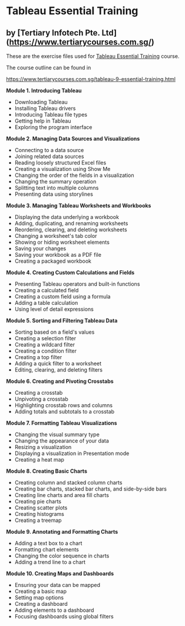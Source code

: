 # Tableau Essential Training
## by [Tertiary Infotech Pte. Ltd] (https://www.tertiarycourses.com.sg/)

These are the exercise files used for [Tableau Essential Training](https://www.tertiarycourses.com.sg/tableau-9-essential-training.html) course. 

The course outline can be found in 

https://www.tertiarycourses.com.sg/tableau-9-essential-training.html

<p><strong>Module 1. Introducing Tableau</strong></p>
<ul>
<li>Downloading Tableau</li>
<li>Installing Tableau drivers</li>
<li>Introducing Tableau file types</li>
<li>Getting help in Tableau</li>
<li>Exploring the program interface</li>
</ul>
<p><strong>Module 2. Managing Data Sources and Visualizations</strong></p>
<ul>
<li>Connecting to a data source</li>
<li>Joining related data sources</li>
<li>Reading loosely structured Excel files</li>
<li>Creating a visualization using Show Me</li>
<li>Changing the order of the fields in a visualization</li>
<li>Changing the summary operation</li>
<li>Splitting text into multiple columns</li>
<li>Presenting data using storylines</li>
</ul>
<p><strong>Module 3. Managing Tableau Worksheets and Workbooks</strong></p>
<ul>
<li>Displaying the data underlying a workbook</li>
<li>Adding, duplicating, and renaming worksheets</li>
<li>Reordering, clearing, and deleting worksheets</li>
<li>Changing a worksheet's tab color</li>
<li>Showing or hiding worksheet elements</li>
<li>Saving your changes</li>
<li>Saving your workbook as a PDF file</li>
<li>Creating a packaged workbook</li>
</ul>
<p><strong>Module 4. Creating Custom Calculations and Fields</strong></p>
<ul>
<li>Presenting Tableau operators and built-in functions</li>
<li>Creating a calculated field</li>
<li>Creating a custom field using a formula</li>
<li>Adding a table calculation</li>
<li>Using level of detail expressions</li>
</ul>
<p><strong>Module 5. Sorting and Filtering Tableau Data</strong></p>
<ul>
<li>Sorting based on a field's values</li>
<li>Creating a selection filter</li>
<li>Creating a wildcard filter</li>
<li>Creating a condition filter</li>
<li>Creating a top filter</li>
<li>Adding a quick filter to a worksheet</li>
<li>Editing, clearing, and deleting filters</li>
</ul>
<p><strong>Module 6. Creating and Pivoting Crosstabs</strong></p>
<ul>
<li>Creating a crosstab</li>
<li>Unpivoting a crosstab</li>
<li>Highlighting crosstab rows and columns</li>
<li>Adding totals and subtotals to a crosstab</li>
</ul>
<p><strong>Module 7. Formatting Tableau Visualizations</strong></p>
<ul>
<li>Changing the visual summary type</li>
<li>Changing the appearance of your data</li>
<li>Resizing a visualization</li>
<li>Displaying a visualization in Presentation mode</li>
<li>Creating a heat map</li>
</ul>
<p><strong>Module 8. Creating Basic Charts</strong></p>
<ul>
<li>Creating column and stacked column charts</li>
<li>Creating bar charts, stacked bar charts, and side-by-side bars</li>
<li>Creating line charts and area fill charts</li>
<li>Creating pie charts</li>
<li>Creating scatter plots</li>
<li>Creating histograms</li>
<li>Creating a treemap</li>
</ul>
<p><strong>Module 9. Annotating and Formatting Charts</strong></p>
<ul>
<li>Adding a text box to a chart</li>
<li>Formatting chart elements</li>
<li>Changing the color sequence in charts</li>
<li>Adding a trend line to a chart</li>
</ul>
<p><strong>Module 10. Creating Maps and Dashboards</strong></p>
<ul>
<li>Ensuring your data can be mapped</li>
<li>Creating a basic map</li>
<li>Setting map options</li>
<li>Creating a dashboard</li>
<li>Adding elements to a dashboard</li>
<li>Focusing dashboards using global filters</li>
</ul>




